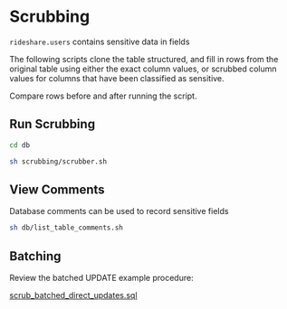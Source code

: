 # Scrubbing

`rideshare.users` contains sensitive data in fields

The following scripts clone the table structured, and fill in rows from
the original table using either the exact column values, or scrubbed column
values for columns that have been classified as sensitive.

Compare rows before and after running the script.

## Run Scrubbing
```sh
cd db

sh scrubbing/scrubber.sh
```

## View Comments
Database comments can be used to record sensitive fields

```sh
sh db/list_table_comments.sh
```

## Batching
Review the batched UPDATE example procedure:

[scrub_batched_direct_updates.sql](scrub_batched_direct_updates.sql)

